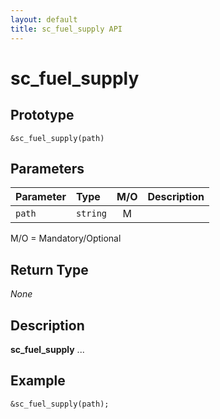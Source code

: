 ```yaml
---
layout: default
title: sc_fuel_supply API
---
```



sc_fuel_supply
==============


Prototype
---------

```
&sc_fuel_supply(path)
```


Parameters
----------

| Parameter | Type     | M/O | Description                                    |
|:----------|:---------|:---:|:-----------------------------------------------|
| `path` | `string` |  M  |                                              |

M/O = Mandatory/Optional


Return Type
-----------

_None_


Description
-----------

**sc_fuel_supply** ...


Example
-------

```perl
&sc_fuel_supply(path);
```
